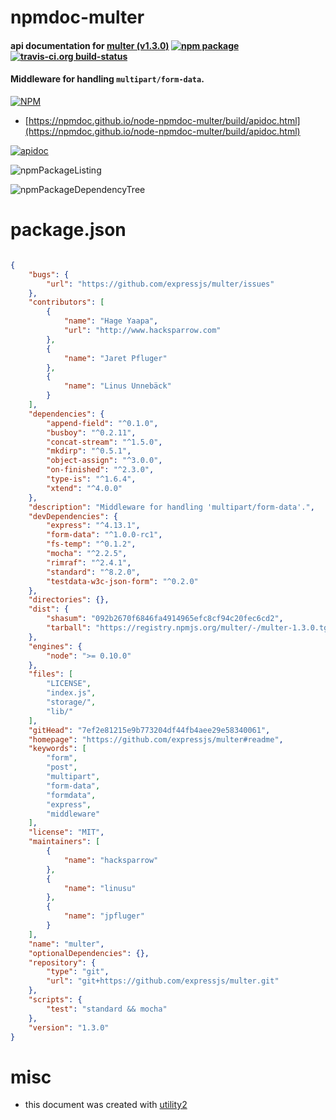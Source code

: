 # npmdoc-multer

#### api documentation for  [multer (v1.3.0)](https://github.com/expressjs/multer#readme)  [![npm package](https://img.shields.io/npm/v/npmdoc-multer.svg?style=flat-square)](https://www.npmjs.org/package/npmdoc-multer) [![travis-ci.org build-status](https://api.travis-ci.org/npmdoc/node-npmdoc-multer.svg)](https://travis-ci.org/npmdoc/node-npmdoc-multer)

#### Middleware for handling `multipart/form-data`.

[![NPM](https://nodei.co/npm/multer.png?downloads=true&downloadRank=true&stars=true)](https://www.npmjs.com/package/multer)

- [https://npmdoc.github.io/node-npmdoc-multer/build/apidoc.html](https://npmdoc.github.io/node-npmdoc-multer/build/apidoc.html)

[![apidoc](https://npmdoc.github.io/node-npmdoc-multer/build/screenCapture.buildCi.browser.%252Ftmp%252Fbuild%252Fapidoc.html.png)](https://npmdoc.github.io/node-npmdoc-multer/build/apidoc.html)

![npmPackageListing](https://npmdoc.github.io/node-npmdoc-multer/build/screenCapture.npmPackageListing.svg)

![npmPackageDependencyTree](https://npmdoc.github.io/node-npmdoc-multer/build/screenCapture.npmPackageDependencyTree.svg)



# package.json

```json

{
    "bugs": {
        "url": "https://github.com/expressjs/multer/issues"
    },
    "contributors": [
        {
            "name": "Hage Yaapa",
            "url": "http://www.hacksparrow.com"
        },
        {
            "name": "Jaret Pfluger"
        },
        {
            "name": "Linus Unnebäck"
        }
    ],
    "dependencies": {
        "append-field": "^0.1.0",
        "busboy": "^0.2.11",
        "concat-stream": "^1.5.0",
        "mkdirp": "^0.5.1",
        "object-assign": "^3.0.0",
        "on-finished": "^2.3.0",
        "type-is": "^1.6.4",
        "xtend": "^4.0.0"
    },
    "description": "Middleware for handling 'multipart/form-data'.",
    "devDependencies": {
        "express": "^4.13.1",
        "form-data": "^1.0.0-rc1",
        "fs-temp": "^0.1.2",
        "mocha": "^2.2.5",
        "rimraf": "^2.4.1",
        "standard": "^8.2.0",
        "testdata-w3c-json-form": "^0.2.0"
    },
    "directories": {},
    "dist": {
        "shasum": "092b2670f6846fa4914965efc8cf94c20fec6cd2",
        "tarball": "https://registry.npmjs.org/multer/-/multer-1.3.0.tgz"
    },
    "engines": {
        "node": ">= 0.10.0"
    },
    "files": [
        "LICENSE",
        "index.js",
        "storage/",
        "lib/"
    ],
    "gitHead": "7ef2e81215e9b773204df44fb4aee29e58340061",
    "homepage": "https://github.com/expressjs/multer#readme",
    "keywords": [
        "form",
        "post",
        "multipart",
        "form-data",
        "formdata",
        "express",
        "middleware"
    ],
    "license": "MIT",
    "maintainers": [
        {
            "name": "hacksparrow"
        },
        {
            "name": "linusu"
        },
        {
            "name": "jpfluger"
        }
    ],
    "name": "multer",
    "optionalDependencies": {},
    "repository": {
        "type": "git",
        "url": "git+https://github.com/expressjs/multer.git"
    },
    "scripts": {
        "test": "standard && mocha"
    },
    "version": "1.3.0"
}
```



# misc
- this document was created with [utility2](https://github.com/kaizhu256/node-utility2)
